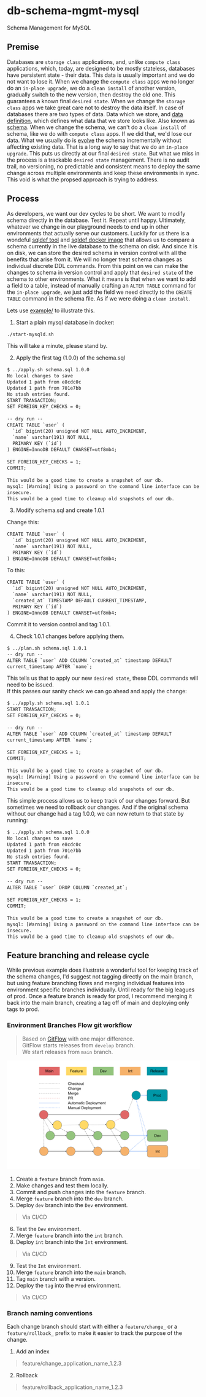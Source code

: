 # db-schema-mgmt-mysql
Schema Management for MySQL

## Premise
Databases are `storage class` applications, and, unlike `compute class` applications, which, today, are designed to be mostly stateless, databases have persistent state - their data. This data is usually important and we do not want to lose it. When we change the `compute class` apps we no longer do an `in-place upgrade`, we do a `clean install` of another version, gradually switch to the new version, then destroy the old one. This guarantees a known final `desired state`. When we change the `storage class` apps we take great care not to destroy the data itself. In case of databases there are two types of data. Data which we store, and [data definition](https://en.wikipedia.org/wiki/Data_definition_language), which defines what data that we store looks like. Also known as [schema](https://en.wikipedia.org/wiki/Database_schema). When we change the schema, we can't do a `clean install` of schema, like we do with `compute class` apps. If we did that, we'd lose our data. What we usually do is [evolve](https://en.wikipedia.org/wiki/Evolutionary_database_design) the schema incrementally without affecting existing data. That is a long way to say that we do an `in-place upgrade`. This puts us directly at our final `desired state`. But what we miss in the process is a trackable `desired state` management. There is no audit trail, no versioning, no predictable and consistent means to deploy the same change across multiple environments and keep these environments in sync. This void is what the propsed approach is trying to address.   

## Process
As developers, we want our dev cycles to be short. We want to modify schema directly in the database. Test it. Repeat until happy. Ultimately, whatever we change in our playground needs to end up in other environments that actually serve our customers. Luckily for us there is a wondeful [sqldef tool](https://github.com/sqldef/sqldef) and [sqldef docker image](https://hub.docker.com/r/maxfortun/sqldef) that allows us to compare a schema currently in the live database to the schema on disk. And since it is on disk, we can store the desired schema in version control with all the benefits that arise from it. We will no longer treat schema changes as individual discrete DDL commands. From this point on we can make the changes to schema in version control and apply that `desired state` of the schema to other environments. What it means is that when we want to add a field to a table, instead of manually crafting an `ALTER TABLE` command for the `in-place upgrade`, we just add the field we need directly to the `CREATE TABLE` command in the schema file. As if we were doing a `clean install`.  

Lets use [example/](example/) to illustrate this.

1. Start a plain mysql database in docker:
```
./start-mysqld.sh
```
This will take a minute, please stand by.

2. Apply the first tag (1.0.0) of the schema.sql
```
$ ../apply.sh schema.sql 1.0.0
No local changes to save
Updated 1 path from e8cdc0c
Updated 1 path from 701e7bb
No stash entries found.
START TRANSACTION;
SET FOREIGN_KEY_CHECKS = 0;

-- dry run --
CREATE TABLE `user` (
  `id` bigint(20) unsigned NOT NULL AUTO_INCREMENT,
  `name` varchar(191) NOT NULL,
  PRIMARY KEY (`id`)
) ENGINE=InnoDB DEFAULT CHARSET=utf8mb4;

SET FOREIGN_KEY_CHECKS = 1;
COMMIT;

This would be a good time to create a snapshot of our db.
mysql: [Warning] Using a password on the command line interface can be insecure.
This would be a good time to cleanup old snapshots of our db.
```

3. Modify schema.sql and create 1.0.1

Change this:  
```
CREATE TABLE `user` (
  `id` bigint(20) unsigned NOT NULL AUTO_INCREMENT,
  `name` varchar(191) NOT NULL,
  PRIMARY KEY (`id`)
) ENGINE=InnoDB DEFAULT CHARSET=utf8mb4;
```
  
To this:  
```
CREATE TABLE `user` (
  `id` bigint(20) unsigned NOT NULL AUTO_INCREMENT,
  `name` varchar(191) NOT NULL,
  `created_at` TIMESTAMP DEFAULT CURRENT_TIMESTAMP,
  PRIMARY KEY (`id`)
) ENGINE=InnoDB DEFAULT CHARSET=utf8mb4;
```

Commit it to version control and tag 1.0.1. 

4. Check 1.0.1 changes before applying them.
```
$ ../plan.sh schema.sql 1.0.1
-- dry run --
ALTER TABLE `user` ADD COLUMN `created_at` timestamp DEFAULT current_timestamp AFTER `name`;
```
This tells us that to apply our new `desired state`, these DDL commands will need to be issued.  
If this passes our sanity check we can go ahead and apply the change:
```
$ ../apply.sh schema.sql 1.0.1
START TRANSACTION;
SET FOREIGN_KEY_CHECKS = 0;

-- dry run --
ALTER TABLE `user` ADD COLUMN `created_at` timestamp DEFAULT current_timestamp AFTER `name`;

SET FOREIGN_KEY_CHECKS = 1;
COMMIT;

This would be a good time to create a snapshot of our db.
mysql: [Warning] Using a password on the command line interface can be insecure.
This would be a good time to cleanup old snapshots of our db.
```

This simple process allows us to keep track of our changes forward. But sometimes we need to rollback our changes. And if the original schema without our change had a tag 1.0.0, we can now return to that state by running:

```
$ ../apply.sh schema.sql 1.0.0
No local changes to save
Updated 1 path from e8cdc0c
Updated 1 path from 701e7bb
No stash entries found.
START TRANSACTION;
SET FOREIGN_KEY_CHECKS = 0;

-- dry run --
ALTER TABLE `user` DROP COLUMN `created_at`;

SET FOREIGN_KEY_CHECKS = 1;
COMMIT;

This would be a good time to create a snapshot of our db.
mysql: [Warning] Using a password on the command line interface can be insecure.
This would be a good time to cleanup old snapshots of our db.
```

## Feature branching and release cycle
While previous example does illustrate a wonderful tool for keeping track of the schema changes, I'd suggest not tagging directly on the main branch, but using feature branching flows and merging individual features into environment specific branches individually. Until ready for the big leagues of prod. Once a feature branch is ready for prod, I recommend merging it back into the main branch, creating a tag off of main and deploying only tags to prod. 

### Environment Branches Flow git workflow
> Based on [GitFlow](https://www.atlassian.com/git/tutorials/comparing-workflows/gitflow-workflow) with one major difference.  
> GitFlow starts releases from `develop` branch.  
> We start releases from `main` branch.
<img src="EBFlow.svg" width="600" />

1. Create a `feature` branch from `main`.
2. Make changes and test them locally.
3. Commit and push changes into the `feature` branch.
4. Merge `feature` branch into the `dev` branch.
5. Deploy `dev` branch into the `Dev` environment.
> Via CI/CD
6. Test the `Dev` environment.
7. Merge `feature` branch into the `int` branch.
8. Deploy `int` branch into the `Int` environment.
> Via CI/CD
9. Test the `Int` environment.
10. Merge `feature` branch into the `main` branch.
11. Tag `main` branch with a version.
12. Deploy the `tag` into the `Prod` environment.
> Via CI/CD


### Branch naming conventions
Each change branch should start with either a `feature/change_` or a `feature/rollback_` prefix to make it easier to track the purpose of the change.

1. Add an index
> feature/change_application_name_1.2.3

2. Rollback
> feature/rollback_application_name_1.2.3
